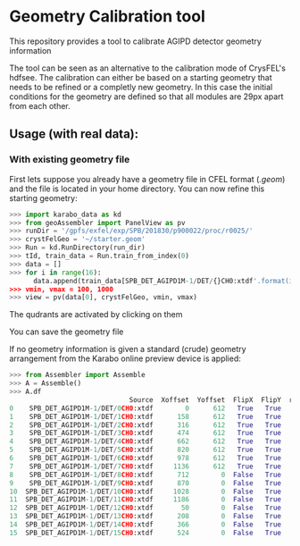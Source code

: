 # Geometry Calibration tool

This repository provides a tool to calibrate AGIPD detector geometry information

The tool can be seen as an alternative to the calibration mode of CrysFEL's
hdfsee. The calibration can either be based on a starting geometry that needs
to be refined or a completly new geometry. In this case the initial conditions
for the geometry are defined so that all modules are 29px apart from each other.



## Usage (with real data):
### With existing geometry file
First lets suppose you already have a geometry file in CFEL format (*.geom*)
and the file is located in your home directory. You can now refine this
starting geometry:

```python
>>> import karabo_data as kd
>>> from geoAssembler import PanelView as pv
>>> runDir = '/gpfs/exfel/exp/SPB/201830/p900022/proc/r0025/'
>>> crystFelGeo = '~/starter.geom'
>>> Run = kd.RunDirectory(run_dir)
>>> tId, train_data = Run.train_from_index(0)
>>> data = []
>>> for i in range(16):
      data.append(train_data[SPB_DET_AGIPD1M-1/DET/{}CH0:xtdf'.format(i)]['image.data'])
>>> vmin, vmax = 100, 1000
>>> view = pv(data[0], crystFelGeo, vmin, vmax)

```
The qudrants are activated by clicking on them 

You can save the geometry file 

If no geometry information is given a standard (crude) geometry arrangement from
the Karabo online preview device is applied:
```python
>>> from Assembler import Assemble
>>> A = Assemble()
>>> A.df
                              Source  Xoffset  Yoffset  FlipX  FlipY  rotate
0    SPB_DET_AGIPD1M-1/DET/0CH0:xtdf        0      612   True   True       0
1    SPB_DET_AGIPD1M-1/DET/1CH0:xtdf      158      612   True   True       0
2    SPB_DET_AGIPD1M-1/DET/2CH0:xtdf      316      612   True   True       0
3    SPB_DET_AGIPD1M-1/DET/3CH0:xtdf      474      612   True   True       0
4    SPB_DET_AGIPD1M-1/DET/4CH0:xtdf      662      612   True   True       0
5    SPB_DET_AGIPD1M-1/DET/5CH0:xtdf      820      612   True   True       0
6    SPB_DET_AGIPD1M-1/DET/6CH0:xtdf      978      612   True   True       0
7    SPB_DET_AGIPD1M-1/DET/7CH0:xtdf     1136      612   True   True       0
8    SPB_DET_AGIPD1M-1/DET/8CH0:xtdf      712        0  False   True       0
9    SPB_DET_AGIPD1M-1/DET/9CH0:xtdf      870        0  False   True       0
10  SPB_DET_AGIPD1M-1/DET/10CH0:xtdf     1028        0  False   True       0
11  SPB_DET_AGIPD1M-1/DET/11CH0:xtdf     1186        0  False   True       0
12  SPB_DET_AGIPD1M-1/DET/12CH0:xtdf       50        0  False   True       0
13  SPB_DET_AGIPD1M-1/DET/13CH0:xtdf      208        0  False   True       0
14  SPB_DET_AGIPD1M-1/DET/14CH0:xtdf      366        0  False   True       0
15  SPB_DET_AGIPD1M-1/DET/15CH0:xtdf      524        0  False   True       0
```

